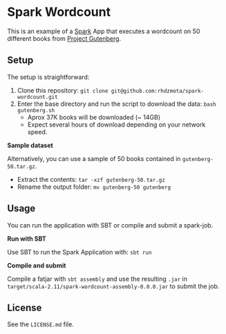 # Spark Wordcount 

This is an example of a [Spark](https://spark.apache.org/) App that executes a wordcount on 50 different books 
from [Project Gutenberg](https://www.gutenberg.org/).

## Setup

The setup is straightforward: 

1. Clone this repository: `git clone git@github.com:rhdzmota/spark-wordcount.git`
2. Enter the base directory and run the script to download the data: `bash gutenberg.sh`
    * Aprox 37K books will be downloaded (~ 14GB)
    * Expect several hours of download depending on your network speed. 

**Sample dataset**

Alternatively, you can use a sample of 50 books contained in `gutenberg-50.tar.gz`.

* Extract the contents: `tar -xzf gutenberg-50.tar.gz`
* Rename the output folder: `mv gutenberg-50 gutenberg`

## Usage

You can run the application with SBT or compile and submit a spark-job.

**Run with SBT**

Use SBT to run the Spark Application with: `sbt run`

**Compile and submit**

Compile a fatjar with `sbt assembly` and use the resulting `.jar` 
in `target/scala-2.11/spark-wordcount-assembly-0.0.0.jar` to submit the job. 

## License

See the `LICENSE.md` file.
